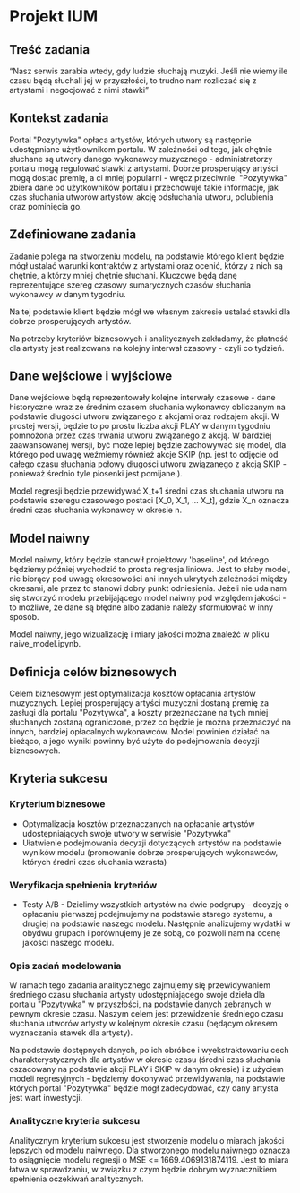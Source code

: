 # Projekt IUM

## Treść zadania

“Nasz serwis zarabia wtedy, gdy ludzie słuchają muzyki. Jeśli nie wiemy ile czasu będą słuchali jej w przyszłości, to trudno nam rozliczać się z artystami i negocjować z nimi stawki”

## Kontekst zadania

Portal "Pozytywka" opłaca artystów, których utwory są następnie udostępniane użytkownikom portalu. W zależności od tego, jak chętnie słuchane są utwory danego wykonawcy muzycznego - administratorzy portalu mogą regulować stawki z artystami. Dobrze prosperujący artyści mogą dostać premię, a ci mniej popularni - wręcz przeciwnie. "Pozytywka" zbiera dane od użytkowników portalu i przechowuje takie informacje, jak czas słuchania utworów artystów, akcję odsłuchania utworu, polubienia oraz pominięcia go.

## Zdefiniowane zadania

Zadanie polega na stworzeniu modelu, na podstawie którego klient będzie mógł ustalać warunki kontraktów z artystami oraz ocenić, którzy z nich są chętnie, a którzy mniej chętnie słuchani. Kluczowe będą danę reprezentujące szereg czasowy sumarycznych czasów słuchania wykonawcy w danym tygodniu.

Na tej podstawie klient będzie mógł we własnym zakresie ustalać stawki dla dobrze prosperujących artystów.

Na potrzeby kryteriów biznesowych i analitycznych zakładamy, że płatność dla artysty jest realizowana na kolejny interwał czasowy - czyli co tydzień.

## Dane wejściowe i wyjściowe

Dane wejściowe będą reprezentowały kolejne interwały czasowe - dane historyczne wraz ze średnim czasem słuchania wykonawcy obliczanym na podstawie długości utworu związanego z akcjami oraz rodzajem akcji. W prostej wersji, będzie to po prostu liczba akcji PLAY w danym tygodniu pomnożona przez czas trwania utworu związanego z akcją. W bardziej zaawansowanej wersji, być może lepiej będzie zachowywać się model, dla którego pod uwagę weźmiemy również akcje SKIP (np. jest to odjęcie od całego czasu słuchania połowy długości utworu związanego z akcją SKIP - ponieważ średnio tyle piosenki jest pomijane.).

Model regresji będzie przewidywać X_t+1 średni czas słuchania utworu na podstawie szeregu czasowego postaci [X_0, X_1, ... X_t],
gdzie X_n oznacza średni czas słuchania wykonawcy w okresie n.

## Model naiwny

Model naiwny, który będzie stanowił projektowy 'baseline', od którego będziemy później wychodzić to prosta regresja liniowa. Jest to słaby model, nie biorący pod uwagę okresowości ani innych ukrytych zależności między okresami, ale przez to stanowi dobry punkt odniesienia. Jeżeli nie uda nam się stworzyć modelu przebijającego model naiwny pod względem jakości - to możliwe, że dane są błędne albo zadanie należy sformułować w inny sposób.

Model naiwny, jego wizualizację i miary jakości można znaleźć w pliku naive_model.ipynb.

## Definicja celów biznesowych

Celem biznesowym jest optymalizacja kosztów opłacania artystów muzycznych. Lepiej prosperujący artyści muzyczni dostaną premię za zasługi dla portalu "Pozytywka", a koszty przeznaczane na tych mniej słuchanych zostaną ograniczone, przez co będzie je można przeznaczyć na innych, bardziej opłacalnych wykonawców. Model powinien działać na bieżąco, a jego wyniki powinny być użyte do podejmowania decyzji biznesowych.

## Kryteria sukcesu

### Kryterium biznesowe

- Optymalizacja kosztów przeznaczanych na opłacanie artystów udostępniających swoje utwory w serwisie "Pozytywka"
- Ułatwienie podejmowania decyzji dotyczących artystów na podstawie wyników modelu (promowanie dobrze prosperujących wykonawców, których średni czas słuchania wzrasta)

### Weryfikacja spełnienia kryteriów

- Testy A/B - Dzielimy wszystkich artystów na dwie podgrupy - decyzję o opłacaniu pierwszej podejmujemy na podstawie starego systemu, a drugiej na podstawie naszego modelu. Następnie analizujemy wydatki w obydwu grupach i porównujemy je ze sobą, co pozwoli nam na ocenę jakości naszego modelu.

### Opis zadań modelowania

W ramach tego zadania analitycznego zajmujemy się przewidywaniem średniego czasu słuchania artysty udostępniającego swoje dzieła dla portalu "Pozytywka" w przyszłości, na podstawie danych zebranych w pewnym okresie czasu. Naszym celem jest przewidzenie średniego czasu słuchania utworów artysty w kolejnym okresie czasu (będącym okresem wyznaczania stawek dla artysty).

Na podstawie dostępnych danych, po ich obróbce i wyekstraktowaniu cech charakterystycznych dla artystów w okresie czasu (średni czas słuchania oszacowany na podstawie akcji PLAY i SKIP w danym okresie) i z użyciem modeli regresyjnych - będziemy dokonywać przewidywania, na podstawie których portal "Pozytywka" będzie mógł zadecydować, czy dany artysta jest wart inwestycji.

### Analityczne kryteria sukcesu

Analitycznym kryterium sukcesu jest stworzenie modelu o miarach jakości lepszych od modelu naiwnego. Dla stworzonego modelu naiwnego oznacza to osiągnięcie modelu regresji o MSE <= 1669.4069131874119. Jest to miara łatwa w sprawdzaniu, w związku z czym będzie dobrym wyznacznikiem spełnienia oczekiwań analitycznych.
